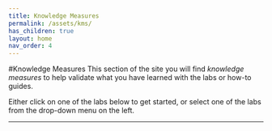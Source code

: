```yaml
---
title: Knowledge Measures
permalink: /assets/kms/
has_children: true 
layout: home
nav_order: 4
---
```

#Knowledge Measures
This section of the site you will find *knowledge measures* to help validate what you have learned with the labs or how-to guides.

Either click on one of the labs below to get started, or select one of the labs from the drop-down menu on the left.

----
